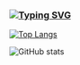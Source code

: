 ### [![Typing SVG](https://readme-typing-svg.demolab.com/?lines=Just+love+coding&center=true&vCenter=true)](https://git.io/typing-svg) 

[![Top Langs](https://github-readme-stats.vercel.app/api/top-langs/?username=code-neard)](https://github.com/anuraghazra/github-readme-stats)

![GitHub stats](https://github-readme-stats.vercel.app/api?username=code-neard&show_icons=true&count_private=true)  

